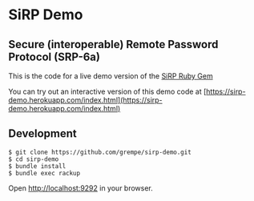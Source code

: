 # SiRP Demo

## Secure (interoperable) Remote Password Protocol (SRP-6a)

This is the code for a live demo version of the [SiRP Ruby Gem](https://github.com/grempe/sirp)

You can try out an interactive version of this demo code at [https://sirp-demo.herokuapp.com/index.html](https://sirp-demo.herokuapp.com/index.html)

## Development

```
$ git clone https://github.com/grempe/sirp-demo.git
$ cd sirp-demo
$ bundle install
$ bundle exec rackup
```
Open [http://localhost:9292](http://localhost:9292) in your browser.
